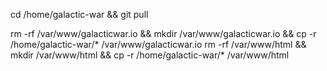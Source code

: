 cd /home/galactic-war && git pull

rm -rf /var/www/galacticwar.io &&  mkdir /var/www/galacticwar.io && cp -r  /home/galactic-war/* /var/www/galacticwar.io
rm -rf /var/www/html &&  mkdir /var/www/html && cp -r  /home/galactic-war/* /var/www/html